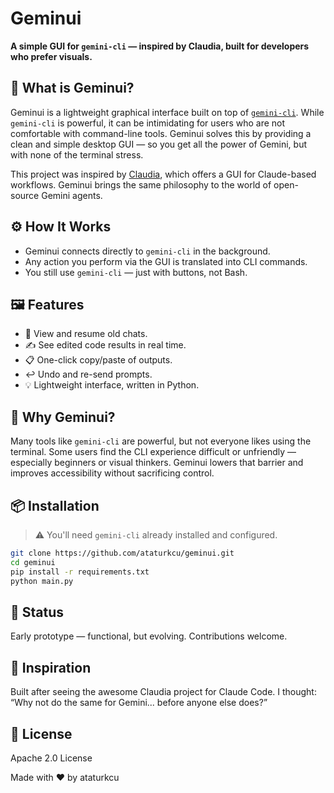 # Geminui

**A simple GUI for `gemini-cli` — inspired by Claudia, built for developers who prefer visuals.**

## 🌟 What is Geminui?

Geminui is a lightweight graphical interface built on top of [`gemini-cli`]([https://github.com/moyix/gemini-cli](https://github.com/google-gemini/gemini-cli)). While `gemini-cli` is powerful, it can be intimidating for users who are not comfortable with command-line tools. Geminui solves this by providing a clean and simple desktop GUI — so you get all the power of Gemini, but with none of the terminal stress.

This project was inspired by [Claudia](https://github.com/getAsterisk/claudia), which offers a GUI for Claude-based workflows. Geminui brings the same philosophy to the world of open-source Gemini agents.

## ⚙️ How It Works

- Geminui connects directly to `gemini-cli` in the background.
- Any action you perform via the GUI is translated into CLI commands.
- You still use `gemini-cli` — just with buttons, not Bash.

## 🖼️ Features

- 🧠 View and resume old chats.
- ✍️ See edited code results in real time.
- 📋 One-click copy/paste of outputs.
- ↩️ Undo and re-send prompts.
- 💡 Lightweight interface, written in Python.

## 🚀 Why Geminui?

Many tools like `gemini-cli` are powerful, but not everyone likes using the terminal. Some users find the CLI experience difficult or unfriendly — especially beginners or visual thinkers. Geminui lowers that barrier and improves accessibility without sacrificing control.

## 📦 Installation

> ⚠️ You'll need `gemini-cli` already installed and configured.

```bash
git clone https://github.com/ataturkcu/geminui.git
cd geminui
pip install -r requirements.txt
python main.py
```

## 🧪 Status
Early prototype — functional, but evolving. Contributions welcome.

## 🧠 Inspiration
Built after seeing the awesome Claudia project for Claude Code. I thought: “Why not do the same for Gemini... before anyone else does?”

## 📝 License
Apache 2.0 License

Made with ❤️ by ataturkcu
